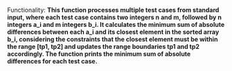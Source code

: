 Functionality: **This function processes multiple test cases from standard input, where each test case contains two integers n and m, followed by n integers a_i and m integers b_i. It calculates the minimum sum of absolute differences between each a_i and its closest element in the sorted array b_i, considering the constraints that the closest element must be within the range [tp1, tp2] and updates the range boundaries tp1 and tp2 accordingly. The function prints the minimum sum of absolute differences for each test case.**